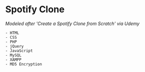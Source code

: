 # Spotify Clone

_Modeled after 'Create a Spotify Clone from Scratch' via Udemy_

```
- HTML
- CSS
- PHP
- jQuery
- JavaScript
- MySQL
- XAMPP
- MD5 Encryption
```
